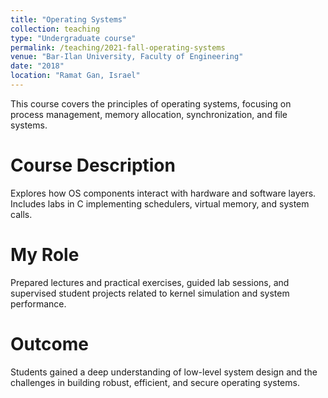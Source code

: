 ```yaml
---
title: "Operating Systems"
collection: teaching
type: "Undergraduate course"
permalink: /teaching/2021-fall-operating-systems
venue: "Bar-Ilan University, Faculty of Engineering"
date: "2018"
location: "Ramat Gan, Israel"
---
```


This course covers the principles of operating systems, focusing on process management, memory allocation, synchronization, and file systems.

Course Description
======
Explores how OS components interact with hardware and software layers.  
Includes labs in C implementing schedulers, virtual memory, and system calls.

My Role
======
Prepared lectures and practical exercises, guided lab sessions, and supervised student projects related to kernel simulation and system performance.

Outcome
======
Students gained a deep understanding of low-level system design and the challenges in building robust, efficient, and secure operating systems.
